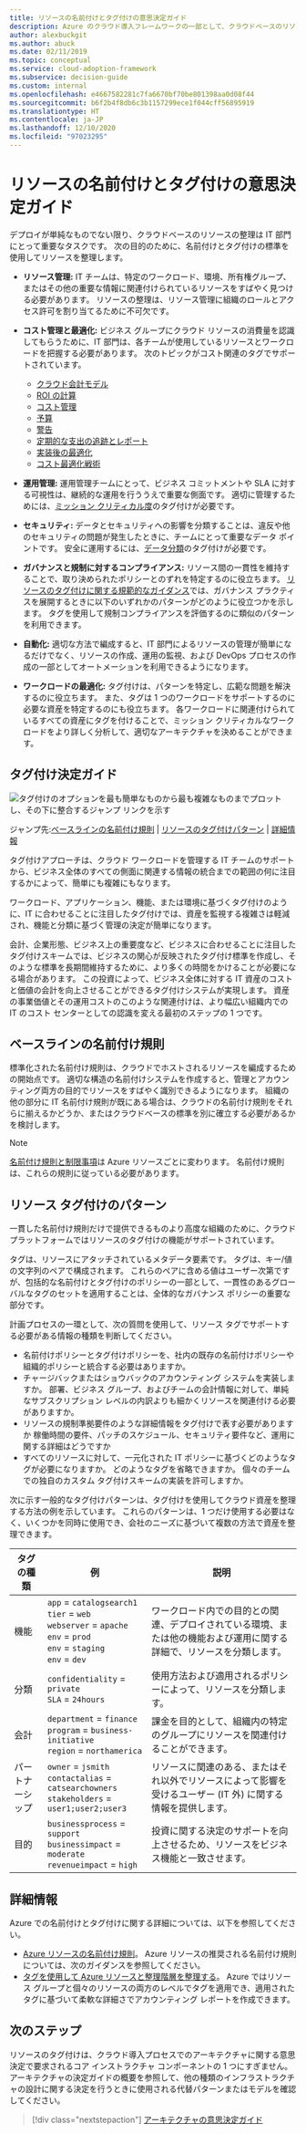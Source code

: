 ```yaml
---
title: リソースの名前付けとタグ付けの意思決定ガイド
description: Azure のクラウド導入フレームワークの一部として、クラウドベースのリソースを整理する際の名前付けとタグ付けの方法とオプションについて説明します。
author: alexbuckgit
ms.author: abuck
ms.date: 02/11/2019
ms.topic: conceptual
ms.service: cloud-adoption-framework
ms.subservice: decision-guide
ms.custom: internal
ms.openlocfilehash: e4667582281c7fa6670bf70be801398aa0d08f44
ms.sourcegitcommit: b6f2b4f8db6c3b1157299ece1f044cff56895919
ms.translationtype: HT
ms.contentlocale: ja-JP
ms.lasthandoff: 12/10/2020
ms.locfileid: "97023295"
---
```

# <a name="resource-naming-and-tagging-decision-guide"></a>リソースの名前付けとタグ付けの意思決定ガイド

デプロイが単純なものでない限り、クラウドベースのリソースの整理は IT 部門にとって重要なタスクです。 次の目的のために、名前付けとタグ付けの標準を使用してリソースを整理します。

- **リソース管理:** IT チームは、特定のワークロード、環境、所有権グループ、またはその他の重要な情報に関連付けられているリソースをすばやく見つける必要があります。 リソースの整理は、リソース管理に組織のロールとアクセス許可を割り当てるために不可欠です。
- **コスト管理と最適化:** ビジネス グループにクラウド リソースの消費量を認識してもらうために、IT 部門は、各チームが使用しているリソースとワークロードを把握する必要があります。 次のトピックがコスト関連のタグでサポートされています。

  - [クラウド会計モデル](../../strategy/cloud-accounting.md)
  - [ROI の計算](../../strategy/financial-models.md#return-on-investment)
  - [コスト管理](../../ready/azure-best-practices/track-costs.md)
  - [予算](/azure/cost-management-billing/costs/tutorial-acm-create-budgets?toc=/azure/cloud-adoption-framework/toc.json&bc=/azure/cloud-adoption-framework/_bread/toc.json)
  - [警告](/azure/cost-management-billing/costs/cost-mgt-alerts-monitor-usage-spending?toc=/azure/cloud-adoption-framework/toc.json&bc=/azure/cloud-adoption-framework/_bread/toc.json)
  - [定期的な支出の追跡とレポート](../../govern/cost-management/compliance-processes.md)
  - [実装後の最適化](../../govern/cost-management/discipline-improvement.md#operate-and-post-implementation)
  - [コスト最適化戦術](../../govern/guides/complex/cost-management-improvement.md#incremental-improvement-of-best-practices)
- **運用管理:** 運用管理チームにとって、ビジネス コミットメントや SLA に対する可視性は、継続的な運用を行ううえで重要な側面です。 適切に管理するためには、[ミッション クリティカル度](../../manage/considerations/criticality.md)のタグ付けが必要です。
- **セキュリティ:** データとセキュリティへの影響を分類することは、違反や他のセキュリティの問題が発生したときに、チームにとって重要なデータ ポイントです。 安全に運用するには、[データ分類](../../govern/policy-compliance/data-classification.md)のタグ付けが必要です。
- **ガバナンスと規制に対するコンプライアンス:** リソース間の一貫性を維持することで、取り決められたポリシーとのずれを特定するのに役立ちます。 [リソースのタグ付けに関する規範的なガイダンス](../../govern/guides/complex/prescriptive-guidance.md#resource-tagging)では、ガバナンス プラクティスを展開するときに以下のいずれかのパターンがどのように役立つかを示します。 タグを使用して規制コンプライアンスを評価するのに類似のパターンを利用できます。
- **自動化:** 適切な方法で編成すると、IT 部門によるリソースの管理が簡単になるだけでなく、リソースの作成、運用の監視、および DevOps プロセスの作成の一部としてオートメーションを利用できるようになります。
- **ワークロードの最適化:** タグ付けは、パターンを特定し、広範な問題を解決するのに役立ちます。 また、タグは 1 つのワークロードをサポートするのに必要な資産を特定するのにも役立ちます。 各ワークロードに関連付けられているすべての資産にタグを付けることで、ミッション クリティカルなワークロードをより詳しく分析して、適切なアーキテクチャを決めることができます。

## <a name="tagging-decision-guide"></a>タグ付け決定ガイド

![タグ付けのオプションを最も簡単なものから最も複雑なものまでプロットし、その下に整合するジャンプ リンクを示す](../../_images/decision-guides/decision-guide-resource-tagging.png)

ジャンプ先:[ベースラインの名前付け規則](#baseline-naming-conventions) | [リソースのタグ付けパターン](#resource-tagging-patterns) | [詳細情報](#learn-more)

タグ付けアプローチは、クラウド ワークロードを管理する IT チームのサポートから、ビジネス全体のすべての側面に関連する情報の統合までの範囲の何に注目するかによって、簡単にも複雑にもなります。

ワークロード、アプリケーション、機能、または環境に基づくタグ付けのように、IT に合わせることに注目したタグ付けでは、資産を監視する複雑さは軽減され、機能と分類に基づく管理の決定が簡単になります。

会計、企業形態、ビジネス上の重要度など、ビジネスに合わせることに注目したタグ付けスキームでは、ビジネスの関心が反映されたタグ付け標準を作成し、そのような標準を長期間維持するために、より多くの時間をかけることが必要になる場合があります。 この投資によって、ビジネス全体に対する IT 資産のコストと価値の会計を向上させることができるタグ付けシステムが実現します。 資産の事業価値とその運用コストのこのような関連付けは、より幅広い組織内での IT のコスト センターとしての認識を変える最初のステップの 1 つです。

## <a name="baseline-naming-conventions"></a>ベースラインの名前付け規則

標準化された名前付け規則は、クラウドでホストされるリソースを編成するための開始点です。 適切な構造の名前付けシステムを作成すると、管理とアカウンティング両方の目的でリソースをすばやく識別できるようになります。 組織の他の部分に IT 名前付け規則が既にある場合は、クラウドの名前付け規則をそれらに揃えるかどうか、またはクラウドベースの標準を別に確立する必要があるかを検討します。

> [!NOTE]
> [名前付け規則と制限事項](/azure/azure-resource-manager/management/resource-name-rules)は Azure リソースごとに変わります。 名前付け規則は、これらの規則に従っている必要があります。

## <a name="resource-tagging-patterns"></a>リソース タグ付けのパターン

一貫した名前付け規則だけで提供できるものより高度な組織のために、クラウド プラットフォームではリソースのタグ付けの機能がサポートされています。

タグは、リソースにアタッチされているメタデータ要素です。 タグは、キー/値の文字列のペアで構成されます。 これらのペアに含める値はユーザー次第ですが、包括的な名前付けとタグ付けのポリシーの一部として、一貫性のあるグローバルなタグのセットを適用することは、全体的なガバナンス ポリシーの重要な部分です。

計画プロセスの一環として、次の質問を使用して、リソース タグでサポートする必要がある情報の種類を判断してください。

- 名前付けポリシーとタグ付けポリシーを、社内の既存の名前付けポリシーや組織的ポリシーと統合する必要はありますか。
- チャージバックまたはショウバックのアカウンティング システムを実装しますか。 部署、ビジネス グループ、およびチームの会計情報に対して、単純なサブスクリプション レベルの内訳よりも細かくリソースを関連付ける必要がありますか。
- リソースの規制準拠要件のような詳細情報をタグ付けで表す必要がありますか 稼働時間の要件、パッチのスケジュール、セキュリティ要件など、運用に関する詳細はどうですか
- すべてのリソースに対して、一元化された IT ポリシーに基づくどのようなタグが必要になりますか。 どのようなタグを省略できますか。 個々のチームでの独自のカスタム タグ付けスキームの実装を許可しますか。

次に示す一般的なタグ付けパターンは、タグ付けを使用してクラウド資産を整理する方法の例を示しています。 これらのパターンは、1 つだけ使用する必要はなく、いくつかを同時に使用でき、会社のニーズに基づいて複数の方法で資産を整理できます。

<!-- cSpell:ignore catalogsearch northamerica jsmith contactalias catsearchowners businessprocess businessimpact revenueimpact -->

| タグの種類 | 例 | 説明 |
|--|--|--|
| 機能 | `app` = `catalogsearch1` <br> `tier` = `web` <br> `webserver` = `apache` <br> `env` = `prod` <br> `env` = `staging` <br> `env` = `dev` | ワークロード内での目的との関連、デプロイされている環境、または他の機能および運用に関する詳細で、リソースを分類します。 |
| 分類 | `confidentiality` = `private` <br> `SLA` = `24hours` | 使用方法および適用されるポリシーによって、リソースを分類します。 |
| 会計 | `department` = `finance` <br> `program` = `business-initiative` <br> `region` = `northamerica` | 課金を目的として、組織内の特定のグループにリソースを関連付けることができます。 |
| パートナーシップ | `owner` = `jsmith` <br> `contactalias` = `catsearchowners` <br> `stakeholders` = `user1;user2;user3` | リソースに関連のある、またはそれ以外でリソースによって影響を受けるユーザー (IT 外) に関する情報を提供します。 |
| 目的 | `businessprocess` = `support` <br> `businessimpact` = `moderate` <br> `revenueimpact` = `high` | 投資に関する決定のサポートを向上させるため、リソースをビジネス機能と一致させます。 |

## <a name="learn-more"></a>詳細情報

Azure での名前付けとタグ付けに関する詳細については、以下を参照してください。

- [Azure リソースの名前付け規則](../../ready/azure-best-practices/naming-and-tagging.md)。 Azure リソースの推奨される名前付け規則については、次のガイダンスを参照してください。
- [タグを使用して Azure リソースと整理階層を整理する](/azure/azure-resource-manager/management/tag-resources)。 Azure ではリソース グループと個々のリソースの両方のレベルでタグを適用でき、適用されたタグに基づいて柔軟な詳細さでアカウンティング レポートを作成できます。

## <a name="next-steps"></a>次のステップ

リソースのタグ付けは、クラウド導入プロセスでのアーキテクチャに関する意思決定で要求されるコア インストラクチャ コンポーネントの 1 つにすぎません。 アーキテクチャの決定ガイドの概要を参照して、他の種類のインフラストラクチャの設計に関する決定を行うときに使用される代替パターンまたはモデルを確認してください。

> [!div class="nextstepaction"]
> [アーキテクチャの意思決定ガイド](../index.md)
